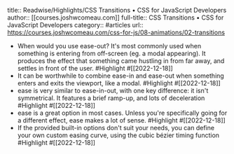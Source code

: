 title:: Readwise/Highlights/CSS Transitions • CSS for JavaScript Developers
author:: [[courses.joshwcomeau.com]]
full-title:: CSS Transitions • CSS for JavaScript Developers
category:: #articles
url:: https://courses.joshwcomeau.com/css-for-js/08-animations/02-transitions
- When would you use ease-out? It's most commonly used when something is entering from off-screen (eg. a modal appearing). It produces the effect that something came hustling in from far away, and settles in front of the user. #Highlight #[[2022-12-18]]
- It can be worthwhile to combine ease-in and ease-out when something enters and exits the viewport, like a modal. #Highlight #[[2022-12-18]]
- ease is very similar to ease-in-out, with one key difference: it isn't symmetrical. It features a brief ramp-up, and lots of deceleration #Highlight #[[2022-12-18]]
- ease is a great option in most cases. Unless you're specifically going for a different effect, ease makes a lot of sense. #Highlight #[[2022-12-18]]
- If the provided built-in options don't suit your needs, you can define your own custom easing curve, using the cubic bézier timing function #Highlight #[[2022-12-18]]